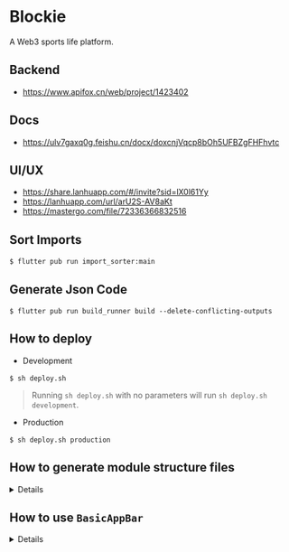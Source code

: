 # Blockie

A Web3 sports life platform.

## Backend
* https://www.apifox.cn/web/project/1423402

## Docs
* https://ulv7gaxq0g.feishu.cn/docx/doxcnjVqcp8bOh5UFBZgFHFhvtc

## UI/UX

* https://share.lanhuapp.com/#/invite?sid=lX0l61Yy
* https://lanhuapp.com/url/arU2S-AV8aKt
* https://mastergo.com/file/72336366832516

## Sort Imports
```
$ flutter pub run import_sorter:main
```

## Generate Json Code
```
$ flutter pub run build_runner build --delete-conflicting-outputs
```

## How to deploy
* Development
```
$ sh deploy.sh
```
> Running `sh deploy.sh` with no parameters will run `sh deploy.sh development`.

* Production
```
$ sh deploy.sh production
```

## How to generate module structure files

<details>

* Navigate to the root directory.
* Run `create_module.sh`.
```
$ sh create_module.sh <module_name> (eg: sh create_module.sh face_verification)
```
* It will automatically generate the directories and dart files.

![generate_module_structure_files](./pictures/generate_module_structure_files.png)

</details>

## How to use `BasicAppBar`

<details>

### App Bar with Back Button

![app_bar_with_back_button](./pictures/app_bar_with_back_button.png)

```dart
BasicAppBar()
```

### App Bar with Trailing Buttons

![app_bar_with_trailing_buttons](./pictures/app_bar_with_trailing_buttons.png)

```dart
BasicAppBar(
    actionItems: [
        AppBarButtonItem(
            assetName: "assets/images/app_bar/share.png",
            onTap: () {},
        ),
        AppBarButtonItem(
            assetName: "assets/images/app_bar/menu.png",
            onTap: () {},
        ),
    ],
)
```

### App Bar with Trailing Flat Buttons without Back Button

![app_bar_with_trailing_flat_buttons_without_back_button](./pictures/app_bar_with_trailing_flat_buttons_without_back_button.png)

```dart
BasicAppBar(
    showsBackButton: false,
    buttonStyle: AppBarButtonStyle.flat,
    actionItems: [
        AppBarButtonItem(
            assetName: "assets/images/app_bar/share.png",
            onTap: () {},
        ),
        AppBarButtonItem(
            assetName: "assets/images/app_bar/menu.png",
            onTap: () {},
        ),
    ],
)
```

### App Bar with Popup Menu Button

![app_bar_with_popup_menu_button](./pictures/app_bar_with_popup_menu_button.png)

```dart
BasicAppBar(
    buttonStyle: AppBarButtonStyle.flat,
    actionItems: [
        AppBarButtonItem(
            assetName: "assets/images/app_bar/share.png",
            onTap: () {},
        ),
        AppBarButtonItem(
            assetName: "assets/images/app_bar/menu.png",
            items: [
                AppBarButtonItem(
                    title: '首页',
                    assetName: "assets/images/app_bar/home.png",
                    onTap: () {},
                ),
                AppBarButtonItem(
                    title: '我的',
                    assetName: "assets/images/app_bar/user.png",
                    onTap: () {},
                ),
                AppBarButtonItem(
                    title: '铸造规则',
                    assetName: "assets/images/app_bar/info.png",
                    onTap: () {},
                ),
            ],
        ),
    ],
)
```

</details>